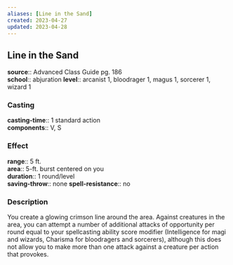 ```yaml
---
aliases: [Line in the Sand]
created: 2023-04-27
updated: 2023-04-28
---
```


## Line in the Sand

**source**:: Advanced Class Guide pg. 186  
**school**:: abjuration
**level**:: arcanist 1, bloodrager 1, magus 1, sorcerer 1, wizard 1

### Casting

**casting-time**:: 1 standard action  
**components**:: V, S

### Effect

**range**:: 5 ft.  
**area**:: 5-ft. burst centered on you  
**duration**:: 1 round/level  
**saving-throw**:: none
**spell-resistance**:: no

### Description

You create a glowing crimson line around the area. Against creatures in the area, you can attempt a number of additional attacks of opportunity per round equal to your spellcasting ability score modifier (Intelligence for magi and wizards, Charisma for bloodragers and sorcerers), although this does not allow you to make more than one attack against a creature per action that provokes.
